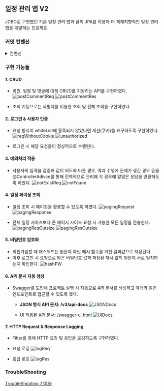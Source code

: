 ## 일정 관리 앱 V2

JDBC로 구현했던 기존 일정 관리 앱과 달리 JPA를 이용해 더 객체지향적인 일정 관리 앱을 개발하는 프로젝트

### 커밋 컨벤션
<details>
<summary>컨벤션</summary>


<b>아래와 같은 형식을 따라 커밋하세요.</b>

```text
<타입>: <제목>

<본문>

<꼬리말>
```

1. 커밋 타입


   - 🆕: 새 기능 추가


   - 🔧: 기능 수정 & 개선


   - 🐛: 버그 수정


   - 📝: 문서 추가 / 수정


   - 🎨: 코드 스타일 변경(들여쓰기 등)


   - 🏭: 코드 리팩토링(기능 변경 없이 구조만 개선한 경우)


   - 📁: 파일 구조 변경


2. 제목: 해당 커밋에 대한 간략한 설명

   - 예) Main 클래스 리팩토링


3. 본문(선택 사항): 이 커밋에 대한 추가 설명


4. 꼬리말(선택 사항): 기타 참고사항 기술

</details>


### 구현 기능들


#### 1. CRUD
- 회원, 일정 및 댓글에 대해 CRUD를 지원하는 API를 구현하였다.
  ![postCommentReq](doc/img/request/postCommentReq.png)
  ![postCommentRes](doc/img/response/postCommentResponse.png)

- 조회 기능으로는 식별자를 이용한 조회 및 전체 조회를 구현하였다.


#### 2. 로그인 & 사용자 인증
- 요청 방식이 whiteList에 등록되지 않았다면 세션(쿠키)를 요구하도록 구현하였다.
  ![reqWithoutCookie](doc/img/request/requestWithoutCookie.png)
  ![unauthorized](doc/img/response/unauthorized.png)

  
- 로그인 시 해당 요청들이 정상적으로 수행된다.


#### 3. 예외처리 적용
- 사용자의 입력을 검증해 값이 의도와 다른 경우, 쿼리 수행에 문제가 생긴 경우 등을 
  @ControllerAdivce를 통해 전역적으로 관리해 각 경우에 알맞은 응답을 반환하도록 하였다.
  ![notExistReq](doc/img/request/notExistRequest.png)
  ![notFound](doc/img/response/notFound.png)


#### 4. 일정 페이징 조회
- 일정 조회 시 페이징을 활용할 수 있도록 하였다.
  ![pagingRequest](doc/img/request/pagingRequest.png)
  ![pagingResponse](doc/img/response/pagingResponse.png)


- 전체 일정 사이즈보다 큰 페이지 사이즈 요청 시 가능한 모든 일정을 전송한다.
  ![pagingReqOutsize](doc/img/request/oversizePagingRequest.png)
  ![pagingResOutsize](doc/img/response/oversizePagingResponse.png)


#### 5. 비밀번호 암호화
- 회원가입할 때 패스워드는 원문이 아닌 해시 함수를 거친 결과값으로 저장된다.
- 이후 로그인 시 요청으로 받은 비밀번호 값과 저장된 해시 값의 원문이 서로 일치하는지 확인한다.
![hashPW](doc/img/hashPassword.png)


#### 6. API 문서 자동 생성
- Swagger를 도입해 프로젝트 실행 시 자동으로 API 문서를 생성하고 아래와 같은 엔드포인트로 접근할 수 있도록 했다.
  - <b>JSON 형식 API 문서: /v3/api-docs</b>
    ![JSONDocs](doc/img/JSONDocs.png)


  - UI 적용된 API 문서: /swagger-ui.html
    ![UIDocs](doc/img/UIDocs.png)

#### 7. HTTP Request & Response Logging
- Filter를 통해 HTTP 요청 및 응답을 로깅하도록 구현하였다.


- 요청 로깅
  ![logReq](doc/img/request/logReq.png)


- 응답 로깅
  ![logRes](doc/img/response/logRes.png)


### TroubleShooting

[TroubleShooting 기록들](https://velog.io/@mikejigglypuf/series/%EC%9D%BC%EC%A0%95-%EA%B4%80%EB%A6%AC-%EC%95%B1-V2-TroubleShooting)
